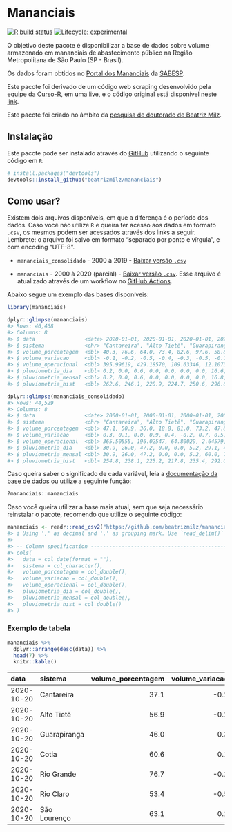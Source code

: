 
<!-- README.md is generated from README.Rmd. Please edit that file -->

# Mananciais

<!-- badges: start -->

[![R build
status](https://github.com/beatrizmilz/mananciais/workflows/R-CMD-check/badge.svg)](https://github.com/beatrizmilz/mananciais/actions)
[![Lifecycle:
experimental](https://img.shields.io/badge/lifecycle-experimental-orange.svg)](https://www.tidyverse.org/lifecycle/#experimental)
<!-- badges: end -->

O objetivo deste pacote é disponibilizar a base de dados sobre volume
armazenado em mananciais de abastecimento público na Região
Metropolitana de São Paulo (SP - Brasil).

Os dados foram obtidos no [Portal dos
Mananciais](http://mananciais.sabesp.com.br/Situacao) da
[SABESP](http://site.sabesp.com.br/site/Default.aspx).

Este pacote foi derivado de um código web scraping desenvolvido pela
equipe da [Curso-R](https://www.curso-r.com/), em uma
[live](https://youtu.be/jvZIxrMmOcQ), e o código original está
disponível [neste
link](https://github.com/curso-r/lives/blob/master/drafts/20200730_scraper_sabesp.R).

Este pacote foi criado no âmbito da [pesquisa de doutorado de Beatriz
Milz](https://beatrizmilz.github.io/tese/).

## Instalação

Este pacote pode ser instalado através do [GitHub](https://github.com/)
utilizando o seguinte código em `R`:

``` r
# install.packages("devtools")
devtools::install_github("beatrizmilz/mananciais")
```

## Como usar?

Existem dois arquivos disponíveis, em que a diferença é o período dos
dados. Caso você não utilize `R` e queira ter acesso aos dados em
formato `.csv`, os mesmos podem ser acessados através dos links a
seguir. Lembrete: o arquivo foi salvo em formato “separado por ponto e
vírgula”, e com encoding “UTF-8”.

  - `mananciais_consolidado` - 2000 à 2019 - [Baixar versão
    `.csv`](https://github.com/beatrizmilz/mananciais/raw/master/inst/extdata/mananciais_consolidado.csv)

  - `mananciais` - 2000 à 2020 (parcial) - [Baixar versão
    `.csv`](https://github.com/beatrizmilz/mananciais/raw/master/inst/extdata/mananciais.csv).
    Esse arquivo é atualizado através de um workflow no [GitHub
    Actions](https://github.com/beatrizmilz/mananciais/actions).

Abaixo segue um exemplo das bases disponíveis:

``` r
library(mananciais)

dplyr::glimpse(mananciais)
#> Rows: 46,468
#> Columns: 8
#> $ data                <date> 2020-01-01, 2020-01-01, 2020-01-01, 2020-01-01...
#> $ sistema             <chr> "Cantareira", "Alto Tietê", "Guarapiranga", "Co...
#> $ volume_porcentagem  <dbl> 40.3, 76.6, 64.0, 73.4, 82.6, 97.6, 58.8, 40.4,...
#> $ volume_variacao     <dbl> -0.1, -0.2, -0.5, -0.4, -0.3, -0.5, -0.1, 0.1, ...
#> $ volume_operacional  <dbl> 395.99619, 429.18570, 109.63346, 12.10735, 92.7...
#> $ pluviometria_dia    <dbl> 0.2, 0.0, 0.6, 0.0, 0.0, 0.0, 0.0, 16.6, 10.2, ...
#> $ pluviometria_mensal <dbl> 0.2, 0.0, 0.6, 0.0, 0.0, 0.0, 0.0, 16.8, 10.2, ...
#> $ pluviometria_hist   <dbl> 262.6, 246.1, 228.9, 224.7, 250.6, 296.6, 272.6...

dplyr::glimpse(mananciais_consolidado)
#> Rows: 44,529
#> Columns: 8
#> $ data                <date> 2000-01-01, 2000-01-01, 2000-01-01, 2000-01-01...
#> $ sistema             <chr> "Cantareira", "Alto Tietê", "Guarapiranga", "Co...
#> $ volume_porcentagem  <dbl> 47.1, 50.9, 36.0, 18.8, 81.0, 73.2, 47.8, 51.4,...
#> $ volume_variacao     <dbl> 0.3, 0.1, 0.0, 0.9, 0.4, -0.2, 0.7, 0.5, 0.4, 0...
#> $ volume_operacional  <dbl> 365.50555, 196.02547, 64.80029, 2.64579, 91.694...
#> $ pluviometria_dia    <dbl> 30.9, 26.0, 47.2, 0.0, 0.0, 5.2, 29.1, 47.3, 9....
#> $ pluviometria_mensal <dbl> 30.9, 26.0, 47.2, 0.0, 0.0, 5.2, 60.0, 73.3, 56...
#> $ pluviometria_hist   <dbl> 254.8, 238.1, 225.2, 217.8, 235.4, 292.0, 254.8...
```

Caso queira saber o significado de cada variável, leia a [documentação
da base de
dados](https://beatrizmilz.github.io/mananciais/reference/mananciais.html)
ou utilize a seguinte função:

``` r
?mananciais::mananciais
```

Caso você queira utilizar a base mais atual, sem que seja necessário
reinstalar o pacote, recomendo que utilize o seguinte código:

``` r
mananciais <- readr::read_csv2("https://github.com/beatrizmilz/mananciais/raw/master/inst/extdata/mananciais.csv")
#> i Using ',' as decimal and '.' as grouping mark. Use `read_delim()` for more control.
#> 
#> -- Column specification ----------------------------------------------------------------------------------------------------
#> cols(
#>   data = col_date(format = ""),
#>   sistema = col_character(),
#>   volume_porcentagem = col_double(),
#>   volume_variacao = col_double(),
#>   volume_operacional = col_double(),
#>   pluviometria_dia = col_double(),
#>   pluviometria_mensal = col_double(),
#>   pluviometria_hist = col_double()
#> )
```

### Exemplo de tabela

``` r
mananciais %>% 
  dplyr::arrange(desc(data)) %>% 
  head(7) %>%
  knitr::kable()
```

| data       | sistema      | volume\_porcentagem | volume\_variacao | volume\_operacional | pluviometria\_dia | pluviometria\_mensal | pluviometria\_hist |
| :--------- | :----------- | ------------------: | ---------------: | ------------------: | ----------------: | -------------------: | -----------------: |
| 2020-10-20 | Cantareira   |                37.1 |            \-0.2 |           364.83160 |              14.9 |                 42.5 |              127.8 |
| 2020-10-20 | Alto Tietê   |                56.9 |            \-0.2 |           318.53951 |               0.1 |                 34.7 |              113.4 |
| 2020-10-20 | Guarapiranga |                46.0 |              0.3 |            78.69646 |               5.0 |                 41.6 |              114.9 |
| 2020-10-20 | Cotia        |                60.6 |              0.1 |            10.00515 |              18.0 |                 62.8 |              113.5 |
| 2020-10-20 | Rio Grande   |                76.7 |            \-0.2 |            86.05538 |              23.8 |                 73.0 |              133.2 |
| 2020-10-20 | Rio Claro    |                53.4 |            \-0.5 |             7.29980 |               0.6 |                 62.0 |              176.1 |
| 2020-10-20 | São Lourenço |                63.1 |              0.1 |            56.04172 |               2.6 |                 43.6 |              141.2 |
